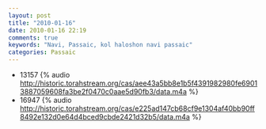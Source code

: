 ```yaml
---
layout: post
title: "2010-01-16"
date: 2010-01-16 22:19
comments: true
keywords: "Navi, Passaic, kol haloshon navi passaic" 
categories: Passaic 
---
```


 * 13157 {% audio http://historic.torahstream.org/cas/aee43a5bb8e1b5f4391982980fe69013887059608fa3be2f0470c0aae5d90fb3/data.m4a %}
 * 16947 {% audio http://historic.torahstream.org/cas/e225ad147cb68cf9e1304af40bb90ff8492e132d0e64d4bced9cbde2421d32b5/data.m4a %}

